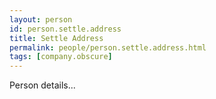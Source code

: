 ```yaml
---
layout: person
id: person.settle.address
title: Settle Address
permalink: people/person.settle.address.html
tags: [company.obscure]
---
```


Person details...